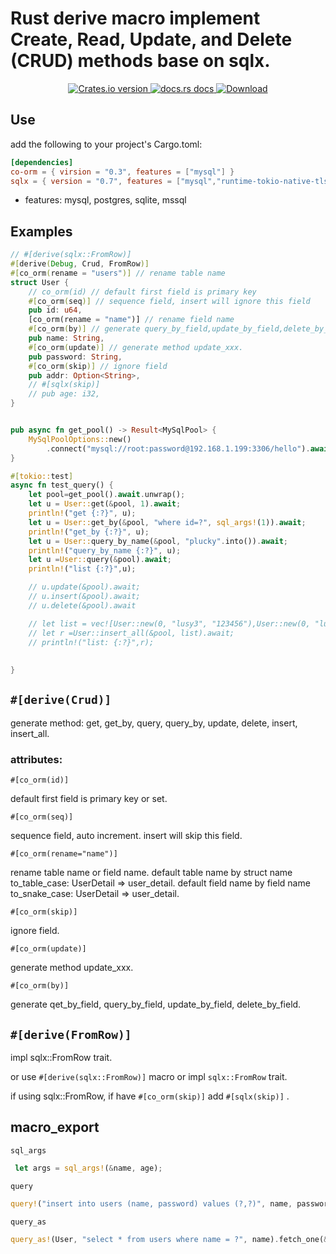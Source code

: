 # Rust derive macro implement Create, Read, Update, and Delete (CRUD) methods base on sqlx.

<div align="center">
  <!-- Version -->
  <a href="https://crates.io/crates/co-orm">
    <img src="https://img.shields.io/crates/v/co-orm.svg?style=flat-square"
    alt="Crates.io version" />
  </a>
  
  <!-- Docs -->
  <a href="https://docs.rs/co-orm">
    <img src="https://img.shields.io/badge/docs-latest-blue.svg?style=flat-square"
      alt="docs.rs docs" />
  </a>
  <!-- Downloads -->
  <a href="https://crates.io/crates/co-orm">
    <img src="https://img.shields.io/crates/d/co-orm.svg?style=flat-square"
      alt="Download" />
  </a>
</div>

## Use
 add the following to your project's Cargo.toml:
 ```toml
[dependencies]
co-orm = { virsion = "0.3", features = ["mysql"] }
sqlx = { version = "0.7", features = ["mysql","runtime-tokio-native-tls"] }


 ```
 
 * features: mysql, postgres, sqlite, mssql

## Examples
```rust
// #[derive(sqlx::FromRow)]
#[derive(Debug, Crud, FromRow)]
#[co_orm(rename = "users")] // rename table name
struct User {
    // co_orm(id) // default first field is primary key
    #[co_orm(seq)] // sequence field, insert will ignore this field
    pub id: u64,
    [co_orm(rename = "name")] // rename field name
    #[co_orm(by)] // generate query_by_field,update_by_field,delete_by_field
    pub name: String,
    #[co_orm(update)] // generate method update_xxx. 
    pub password: String,
    #[co_orm(skip)] // ignore field
    pub addr: Option<String>,
    // #[sqlx(skip)]
    // pub age: i32,
}


pub async fn get_pool() -> Result<MySqlPool> {
    MySqlPoolOptions::new()
        .connect("mysql://root:password@192.168.1.199:3306/hello").await
}

#[tokio::test]
async fn test_query() {
    let pool=get_pool().await.unwrap();
    let u = User::get(&pool, 1).await;
    println!("get {:?}", u);
    let u = User::get_by(&pool, "where id=?", sql_args!(1)).await;
    println!("get_by {:?}", u);
    let u = User::query_by_name(&pool, "plucky".into()).await;
    println!("query_by_name {:?}", u);
    let u =User::query(&pool).await;
    println!("list {:?}",u);

    // u.update(&pool).await;
    // u.insert(&pool).await;
    // u.delete(&pool).await

    // let list = vec![User::new(0, "lusy3", "123456"),User::new(0, "lusy5", "123456")];
    // let r =User::insert_all(&pool, list).await;
    // println!("list: {:?}",r);
    
    
}

```


## `#[derive(Crud)]`

generate method: get, get_by, query, query_by, update, delete, insert, insert_all.

### attributes:

`#[co_orm(id)]`

default first field is primary key or set.

`#[co_orm(seq)]`

sequence field, auto increment. insert will skip this field.

`#[co_orm(rename="name")]`

rename table name or field name. 
default table name by struct name to_table_case: UserDetail => user_detail. 
default field name by field name to_snake_case: UserDetail => user_detail. 

`#[co_orm(skip)]`

ignore field.

`#[co_orm(update)]`

generate method update_xxx. 

`#[co_orm(by)]`

generate qet_by_field, query_by_field, update_by_field, delete_by_field.



## `#[derive(FromRow)]`

impl sqlx::FromRow trait.

or use `#[derive(sqlx::FromRow)]` macro or impl `sqlx::FromRow` trait.

if using sqlx::FromRow, if have `#[co_orm(skip)]` add `#[sqlx(skip)]` .


## macro_export


`sql_args`
``` rust
 let args = sql_args!(&name, age);
```

`query`
```rust
query!("insert into users (name, password) values (?,?)", name, password).execute(&pool).await
```
 
`query_as`
```rust
query_as!(User, "select * from users where name = ?", name).fetch_one(&pool).await
```